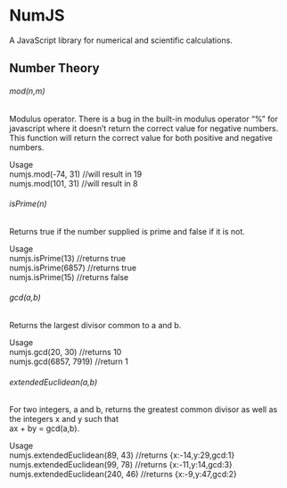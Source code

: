 # NumJS
A JavaScript library for numerical and scientific calculations.

## Number Theory
###### mod(n,m)
Modulus operator. There is a bug in the built-in modulus operator “%” for javascript where it doesn’t   return the correct value for negative numbers.  This function will return the correct value for both positive and negative numbers.  

Usage  
numjs.mod(-74, 31) //will result in 19  
numjs.mod(101, 31) //will result in 8  

###### isPrime(n)
Returns true if the number supplied is prime and false if it is not.

Usage  
numjs.isPrime(13) //returns true  
numjs.isPrime(6857) //returns true  
numjs.isPrime(15) //returns false  

###### gcd(a,b)
Returns the largest divisor common to a and b.

Usage  
numjs.gcd(20, 30)  //returns 10  
numjs.gcd(6857, 7919) //return 1  

###### extendedEuclidean(a,b)
For two integers, a and b, returns the greatest common divisor as well as the integers x and y such that  
ax + by = gcd(a,b).

Usage  
numjs.extendedEuclidean(89, 43)  //returns {x:-14,y:29,gcd:1}   
numjs.extendedEuclidean(99, 78)  //returns {x:-11,y:14,gcd:3}  
numjs.extendedEuclidean(240, 46) //returns {x:-9,y:47,gcd:2}  
